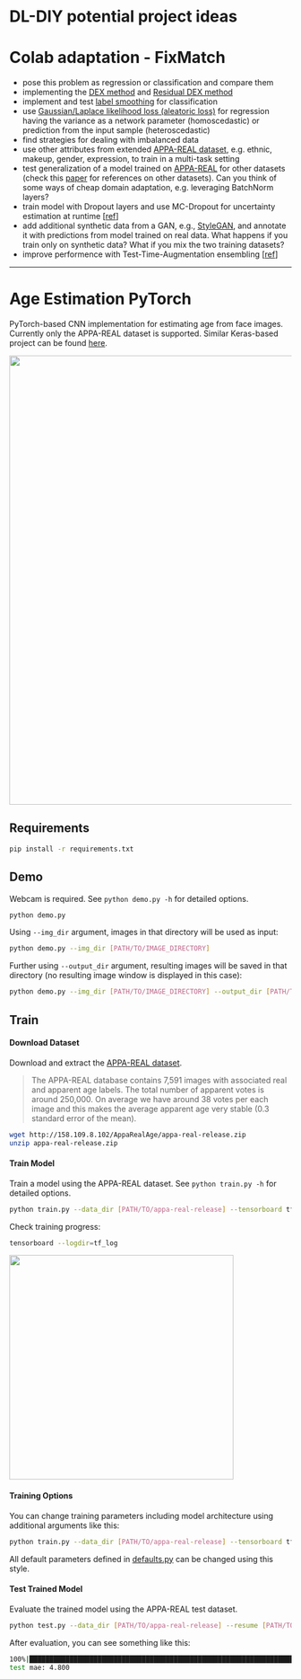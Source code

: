 # DL-DIY potential project ideas
# Colab adaptation - FixMatch
- pose this problem as regression or classification and compare them
- implementing the [DEX method](http://people.ee.ethz.ch/~timofter/publications/Rothe-IJCV-2016.pdf) and [Residual DEX method](http://people.ee.ethz.ch/~timofter/publications/Agustsson-FG-2017.pdf)
- implement and test [label smoothing](https://towardsdatascience.com/what-is-label-smoothing-108debd7ef06) for classification
- use [Gaussian/Laplace likelihood loss (aleatoric loss)](https://arxiv.org/abs/1703.04977) for regression having the variance as a network parameter (homoscedastic) or prediction from the input sample (heteroscedastic)
- find strategies for dealing with imbalanced data
- use other attributes from extended [APPA-REAL dataset](http://chalearnlap.cvc.uab.es/dataset/26/description/), e.g. ethnic, makeup, gender, expression, to train in a multi-task setting
- test generalization of a model trained on [APPA-REAL](https://data.vision.ee.ethz.ch/cvl/rrothe/imdb-wiki/) for other datasets (check this [paper](https://openaccess.thecvf.com/content_cvpr_2018_workshops/papers/w48/Clapes_From_Apparent_to_CVPR_2018_paper.pdf) for references on other datasets). Can you think of some ways of cheap domain adaptation, e.g. leveraging BatchNorm layers?
- train model with Dropout layers and use MC-Dropout for uncertainty estimation at runtime [[ref](https://arxiv.org/abs/1506.02142)]
- add additional synthetic data from a GAN, e.g., [StyleGAN](https://github.com/NVlabs/stylegan3), and annotate it with predictions from model trained on real data. What happens if you train only on synthetic data? What if you mix the two training datasets?
- improve performence with Test-Time-Augmentation ensembling [[ref](https://arxiv.org/abs/2011.11156)]

---------------

# Age Estimation PyTorch
PyTorch-based CNN implementation for estimating age from face images.
Currently only the APPA-REAL dataset is supported.
Similar Keras-based project can be found [here](https://github.com/yu4u/age-gender-estimation).

<img src="misc/example.png" width="800px">

## Requirements

```bash
pip install -r requirements.txt
```

## Demo
Webcam is required.
See `python demo.py -h` for detailed options.

```bash
python demo.py
```

Using `--img_dir` argument, images in that directory will be used as input:

```bash
python demo.py --img_dir [PATH/TO/IMAGE_DIRECTORY]
```

Further using `--output_dir` argument,
resulting images will be saved in that directory (no resulting image window is displayed in this case):

```bash
python demo.py --img_dir [PATH/TO/IMAGE_DIRECTORY] --output_dir [PATH/TO/OUTPUT_DIRECTORY]
```

## Train

#### Download Dataset

Download and extract the [APPA-REAL dataset](http://chalearnlap.cvc.uab.es/dataset/26/description/).

> The APPA-REAL database contains 7,591 images with associated real and apparent age labels. The total number of apparent votes is around 250,000. On average we have around 38 votes per each image and this makes the average apparent age very stable (0.3 standard error of the mean).

```bash
wget http://158.109.8.102/AppaRealAge/appa-real-release.zip
unzip appa-real-release.zip
```

#### Train Model
Train a model using the APPA-REAL dataset.
See `python train.py -h` for detailed options.

```bash
python train.py --data_dir [PATH/TO/appa-real-release] --tensorboard tf_log
```

Check training progress:

```bash
tensorboard --logdir=tf_log
```

<img src="misc/tfboard.png" width="400px">

#### Training Options
You can change training parameters including model architecture using additional arguments like this:

```bash
python train.py --data_dir [PATH/TO/appa-real-release] --tensorboard tf_log MODEL.ARCH se_resnet50 TRAIN.OPT sgd TRAIN.LR 0.1
```

All default parameters defined in [defaults.py](defaults.py) can be changed using this style.


#### Test Trained Model
Evaluate the trained model using the APPA-REAL test dataset.

```bash
python test.py --data_dir [PATH/TO/appa-real-release] --resume [PATH/TO/BEST_MODEL.pth]
```

After evaluation, you can see something like this:

```bash
100%|███████████████████████████████████████████████████████████████████████████████████████████████████████████████████████████| 16/16 [00:08<00:00,  1.28it/s]
test mae: 4.800
```
